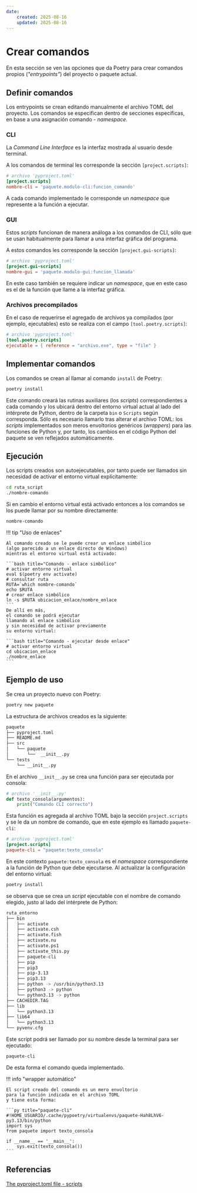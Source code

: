 ```yaml
---
date:
    created: 2025-08-16
    updated: 2025-08-16
---
```


# Crear comandos 


En esta sección se ven las opciones que da Poetry
para crear comandos propios (*"entrypoints"*)
del proyecto o paquete actual.

## Definir comandos


Los entrypoints se crean
editando manualmente 
el archivo TOML del proyecto.
Los comandos se especifican
dentro de secciones específicas,
en base a una asignación comando - *namespace*. 


### CLI

La *Command Line Interface* es 
la interfaz mostrada al usuario desde terminal.

A los comandos de terminal
les corresponde la sección `[project.scripts]`:

``` toml title="Entrypoints - CLI"
# archivo 'pyproject.toml'
[project.scripts]
nombre-cli = 'paquete.modulo-cli:funcion_comando'
```

A cada comando implementado le corresponde un *namespace*
que represente a la función a ejecutar.


### GUI


Estos *scripts* funcionan de manera análoga
a los comandos de CLI,
sólo que se usan habitualmente
para llamar a una interfaz gráfica del programa.

A estos comandos les corresponde la sección `[project.gui-scripts]`:

``` toml title="Entrypoints - GUI"
# archivo 'pyproject.toml'
[project.gui-scripts]
nombre-gui = 'paquete.modulo-gui:funcion_llamada'
```

En este caso también se requiere indicar un *namespace*,
que en este caso es 
el de la función que llame a la interfaz gráfica.


### Archivos precompilados

En el caso de requerirse el agregado
de archivos ya compilados
(por ejemplo, ejecutables)
esto se realiza con el campo
`[tool.poetry.scripts]`:

``` toml title="Entrypoints - Ejecutables"
# archivo 'pyproject.toml'
[tool.poetry.scripts]
ejecutable = { reference = "archivo.exe", type = "file" }
```

## Implementar comandos

Los comandos se crean
al llamar al comando `install` de Poetry:


```bash title="Entrypoints - Actualizar proyecto"
poetry install
```

Este comando creará las rutinas auxiliares
(los *scripts*) correspondientes a cada comando
y los ubicará dentro del entorno virtual actual
al lado del intérprete de Python,
dentro de la carpeta `bin` o `Scripts` según corresponda.
Sólo es necesario llamarlo tras alterar el archivo TOML:
los *scripts* implementados
son meros envoltorios genéricos (*wrappers*)
para las funciones de Python
y, por tanto,
los cambios en el código Python del paquete
se ven reflejados automáticamente.


## Ejecución


Los scripts creados son autoejecutables,
por tanto puede ser llamados
sin necesidad de activar el entorno virtual
explícitamente:

```bash title="Comando - entorno desactivado"
cd ruta_script
./nombre-comando
```

Si en cambio el entorno virtual está activado
entonces a los comandos se los puede llamar por su nombre
directamente:

```bash title="Comando - entorno activado"
nombre-comando
```


<!-- 
!!! info "Autoejecución"

    El script creado es autoejecutable,
    por tanto puede ser llamado
    sin necesidad de activar su entorno virtual
    explícitamente:

    ```bash title="Comando - entorno desactivado"
    cd ruta_script
    ./nombre-comando
    ```
-->

!!! tip "Uso de enlaces"

    Al comando creado se le puede crear un enlace simbólico
    (algo parecido a un enlace directo de Windows)
    mientras el entorno virtual está activado:

    ```bash title="Comando - enlace simbólico"
    # activar entorno virtual
    eval $(poetry env activate)
    # consultar ruta
    RUTA=`which nombre-comando`
    echo $RUTA
    # crear enlace simbólico
    ln -s $RUTA ubicacion_enlace/nombre_enlace
    ```
    De allí en más,
    el comando se podrá ejecutar
    llamando al enlace simbólico
    y sin necesidad de activar previamente
    su entorno virtual:

    ```bash title="Comando - ejecutar desde enlace"
    # activar entorno virtual
    cd ubicacion_enlace
    ./nombre_enlace
    ```


## Ejemplo de uso

Se crea un proyecto nuevo con Poetry:

``` bash title="Comando - nuevo proyecto"
poetry new paquete
```

La estructura de archivos creados es la siguiente:

``` bash title="Comando - arbol del proyecto"
paquete
├── pyproject.toml
├── README.md
├── src
│   └── paquete
│       └──  __init__.py
└── tests
    └── __init__.py
```

En el archivo `__init__.py`
se crea una función
para ser ejecutada por consola:

```py title="Comando - crear función"
# archivo '__init__.py'
def texto_consola(argumentos):
    print("Comando CLI correcto")
```

Esta función es agregada al archivo TOML
bajo la sección `project.scripts`
y se le da un nombre de comando,
que en este ejemplo 
es llamado `paquete-cli`:

``` toml title="Comando - configurar archivo TOML"
# archivo 'pyproject.toml'
[project.scripts]
paquete-cli = "paquete:texto_consola"
```

En este contexto `paquete:texto_consola` es el *namespace*
correspondiente a la función de Python
que debe ejecutarse.
Al actualizar la configuración
del entorno virtual:


```bash title="Comando - Actualizar proyecto"
poetry install
```

se observa que se crea un *script* ejecutable
con el nombre de comando elegido,
justo al lado del intérprete de Python:

```bash hl_lines="9" title="Comando - árbol del entorno virtual"
ruta_entorno
├── bin
│   ├── activate
│   ├── activate.csh
│   ├── activate.fish
│   ├── activate.nu
│   ├── activate.ps1
│   ├── activate_this.py
│   ├── paquete-cli
│   ├── pip
│   ├── pip3
│   ├── pip-3.13
│   ├── pip3.13
│   ├── python -> /usr/bin/python3.13
│   ├── python3 -> python
│   └── python3.13 -> python
├── CACHEDIR.TAG
├── lib
│   └── python3.13
├── lib64
│   └── python3.13
└── pyvenv.cfg
```

Este script podrá ser llamado por su nombre
desde la terminal
para ser ejecutado:

```bash title="Comando - llamar"
paquete-cli
```

De esta forma el comando queda implementado.


!!! info "wrapper automático"

    El script creado del comando es un mero envoltorio
    para la función indicada en el archivo TOML
    y tiene esta forma:

    ```py title="paquete-cli"
    #!HOME_USUARIO/.cache/pypoetry/virtualenvs/paquete-Hah8LhV6-py3.13/bin/python
    import sys
    from paquete import texto_consola

    if __name__ == '__main__':
        sys.exit(texto_consola())
    ```





## Referencias

[The pyproject.toml file - scripts](https://python-poetry.org/docs/pyproject/#scripts-1)


